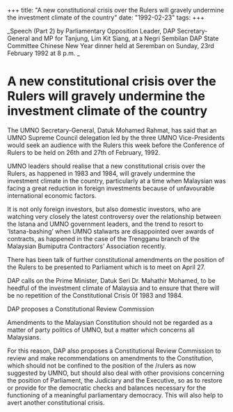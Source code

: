 +++ 
title: "A new constitutional crisis over the Rulers will gravely undermine the investment climate of the country"
date: "1992-02-23"
tags:
+++

_Speech (Part 2) by Parliamentary Opposition Leader, DAP Secretary-General and MP for Tanjung, Lim Kit Siang, at a Negri Sembilan DAP State Committee Chinese New Year dinner held at Seremban on Sunday, 23rd February 1992 at 8 p.m. _

# A new constitutional crisis over the Rulers will gravely undermine the investment climate of the country

The UMNO Secretary-General, Datuk Mohamed Rahmat, has said that an UMNO Supreme Council delegation led by the three UMNO Vice-Presidents would seek an audience with the Rulers this week before the Conference of Rulers to be held on 26th and 27th of February, 1992.</u>

UMNO leaders should realise that a new constitutional crisis over the Rulers, as happened in 1983 and 1984, will gravely undermine the investment climate in the country, particularly at a time when Malaysian was facing a great reduction in foreign investments because of unfavourable international economic factors.

It is not only foreign investors, but also domestic investors, who are watching very closely the latest controversy over the relationship between the Istana and UMNO government leaders, and the trend to resort to ‘Istana-bashing’ when UMNO stalwarts are disappointed over awards of contracts, as happened in the case of the Trengganu branch of the Malaysian Bumiputra Contractors’ Association recently.

There has been talk of further constitutional amendments on the position of the Rulers to be presented to Parliament which is to meet on April 27.

DAP calls on the Prime Minister, Datuk Seri Dr. Mahathir Mohamed, to be heedful of the investment climate of Malaysia and to ensure that there will be no repetition of the Constitutional Crisis 0f 1983 and 1984.

DAP proposes a Constitutional Review Commission

Amendments to the Malaysian Constitution should not be regarded as a matter of party politics of UMNO, but a matter which concerns all Malaysians.

For this reason, DAP also proposes a Constitutional Review Commission to review and make recommendations on amendments to the Constitution, which should not be confined to the position of the /rulers as now suggested by UMNO, but should also deal with other provisions concerning the position of Parliament, the Judiciary and the Executive, so as to restore or provide for the democratic checks and balances necessary for the functioning of a meaningful parliamentary democracy. This will also help to avert another constitutional crisis.
 
